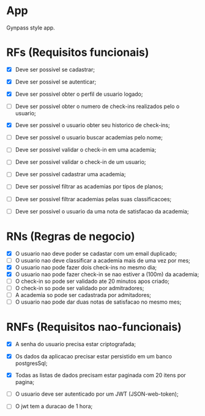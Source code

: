 # App

Gynpass style app.

# RFs (Requisitos funcionais)

- [x] Deve ser possivel se cadastrar;
- [x] Deve ser possivel se autenticar;
- [x] Deve ser possivel obter o perfil de usuario logado;
- [ ] Deve ser possivel obter o numero de check-ins realizados pelo o usuario;
- [x] Deve ser possivel o usuario obter seu historico de check-ins;
- [ ] Deve ser possivel o usuario buscar academias pelo nome;
- [ ] Deve ser possivel validar o check-in em uma academia;
- [ ] Deve ser possivel validar o check-in de um usuario;
- [ ] Deve ser possivel cadastrar uma academia;
- [ ] Deve ser possivel filtrar as academias por tipos de planos;
- [ ] Deve ser possivel filtrar academias pelas suas classificacoes;
- [ ] Deve ser possivel o usuario da uma nota de satisfacao da academia;


# RNs (Regras de negocio)

- [x] O usuario nao deve poder se cadastar com um email duplicado;
- [ ] O usuario nao deve classificar a academia mais de uma vez por mes;
- [x] O usuario nao pode fazer dois check-ins no mesmo dia;
- [x] O usuario nao pode fazer check-in se nao estiver a (100m) da academia;
- [ ] O check-in so pode ser validado ate 20 minutos apos criado;
- [ ] O check-in so pode ser validado por admitradores;
- [ ] A academia so pode ser cadastrada por  admitadores;
- [ ] O usuario nao pode dar duas notas de satisfacao no mesmo mes;

# RNFs (Requisitos nao-funcionais)

- [x] A senha do usuario precisa estar criptografada;
- [x] Os dados da aplicacao precisar estar persistido em um banco postgresSql;
- [x] Todas as listas de dados precisam estar paginada com 20 itens por pagina;
- [ ] O usuario deve ser autenticado por um JWT (JSON-web-token);
- [ ] O jwt tem a duracao de 1 hora;

